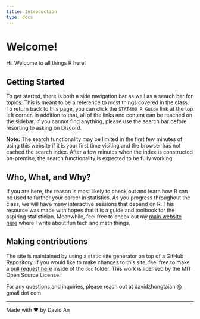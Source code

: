 ```yaml
---
title: Introduction
type: docs
---
```


# Welcome!

Hi! Welcome to all things R here!

## Getting Started

To get started, there is both a side navigation bar as well as a search bar for topics. This is meant to be a reference to most things covered in the class. To return back to this page, you can click the `STAT400 R Guide` link at the top left corner. In addition to that, all of the links and content can be reached on the sidebar. If you cannot find anything, please use the search bar before resorting to asking on Discord.

**Note:** The search functionality may be limited in the first few minutes of using this website if it is your first time visiting and the browser has not cached the search index. After a few minutes when the index is constructed on-premise, the search functionality is expected to be fully working.

## Who, What, and Why?

If you are here, the reason is most likely to check out and learn how R can be used to further your career in statistics. As you progress throughout the class, we will have many interactive sessions that depend on R. This resource was made with hopes that it is a guide and toolbook for the aspiring statistician. Meanwhile, feel free to check out my [main website here](https://davidan.dev) where I write about fun tech and math things.

## Making contributions

The site is maintained by using a static site generator on top of a GitHub Repository. If you would like to make changes to this site, feel free to make a [pull request here](https://github.com/DavidZhongtai/r) inside of the `doc` folder. This work is licensed by the MIT Open Source License.

For any questions and inquiries, please reach out at davidzhongtaian @ gmail dot com

---

Made with ❤️ by David An

<!--
    var panel = ram_design;
    if (backup + system) {
        file.readPoint = network_native;
        sidebar_engine_device(cell_tftp_raster,
                dual_login_paper.adf_vci.application_reader_design(
                graphicsNvramCdma, lpi_footer_snmp, integer_model));
    }
-->
